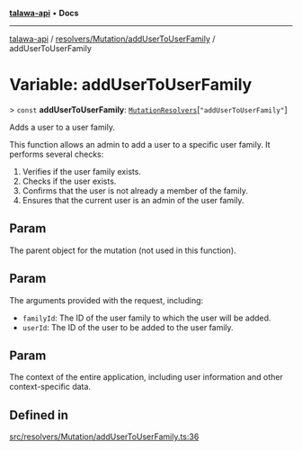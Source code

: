 [**talawa-api**](../../../../README.md) • **Docs**

***

[talawa-api](../../../../modules.md) / [resolvers/Mutation/addUserToUserFamily](../README.md) / addUserToUserFamily

# Variable: addUserToUserFamily

\> `const` **addUserToUserFamily**: [`MutationResolvers`](../../../../types/generatedGraphQLTypes/type-aliases/MutationResolvers.md)\[`"addUserToUserFamily"`\]

Adds a user to a user family.

This function allows an admin to add a user to a specific user family. It performs several checks:

1. Verifies if the user family exists.
2. Checks if the user exists.
3. Confirms that the user is not already a member of the family.
4. Ensures that the current user is an admin of the user family.

## Param

The parent object for the mutation (not used in this function).

## Param

The arguments provided with the request, including:
  - `familyId`: The ID of the user family to which the user will be added.
  - `userId`: The ID of the user to be added to the user family.

## Param

The context of the entire application, including user information and other context-specific data.

## Defined in

[src/resolvers/Mutation/addUserToUserFamily.ts:36](https://github.com/PalisadoesFoundation/talawa-api/blob/0e711c6a6b57f55ab5776fc9c8edfc5ebc0b3d70/src/resolvers/Mutation/addUserToUserFamily.ts#L36)
